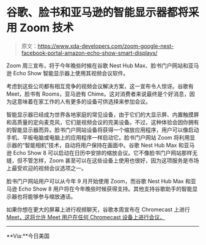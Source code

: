 # 谷歌、脸书和亚马逊的智能显示器都将采用 Zoom 技术

> 原文：<https://www.xda-developers.com/zoom-google-nest-facebook-portal-amazon-echo-show-smart-displays/>

Zoom 周三宣布，将于今年晚些时候在谷歌 Nest Hub Max、脸书门户网站和亚马逊 Echo Show 智能显示器上使用其视频会议软件。

考虑到这些公司都有相互竞争的视频会议解决方案，这一宣布令人惊讶。谷歌有 Meet，脸书有 Rooms，亚马逊有 Chime。这对消费者来说最终是个好消息，因为这意味着在家工作的人有更多的设备可供选择来参加会议。

智能显示器已经成为世界各地家庭的常见设备，由于它们的大显示屏、内置触摸屏和高质量的定向麦克风，它们是视频会议的完美设备。不过，这种体验会因你拥有的智能显示器而异。脸书门户网站设备将获得一个缩放应用程序，用户可以像启动手机、平板电脑或电脑上的应用程序一样启动它。脸书门户网站 Zoom 将利用显示器的“智能相机”技术，自动将用户保持在画面中。谷歌 Nest Hub Max 和亚马逊 Echo Show 8 可以启动在日历中安排的缩放会议。它不像脸书门户网站那样无缝，但不管怎样，Zoom 甚至可以在这些设备上使用也很好，因为这项服务是市场上最受欢迎的视频会议选项之一。

脸书门户网站用户可以从今年 9 月开始使用 Zoom，而谷歌 Nest Hub Max 和亚马逊 Echo Show 8 用户将在今年晚些时候获得支持。其他支持谷歌助手的智能显示器也将能够参与缩放通话。

如果你想在更大的屏幕上进行视频聊天，谷歌本周宣布在 Chromecast 上进行 [Meet，这将允许 Meet 用户在任何 Chromecast 设备上进行会议。](https://www.xda-developers.com/google-meet-cast-chromecast/)

* * *

**Via:**今日美国